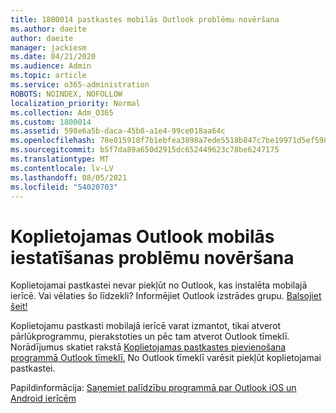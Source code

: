 ```yaml
---
title: 1800014 pastkastes mobilās Outlook problēmu novēršana
ms.author: daeite
author: daeite
manager: jackiesm
ms.date: 04/21/2020
ms.audience: Admin
ms.topic: article
ms.service: o365-administration
ROBOTS: NOINDEX, NOFOLLOW
localization_priority: Normal
ms.collection: Adm_O365
ms.custom: 1800014
ms.assetid: 598e6a5b-daca-45b8-a1e4-99ce018aa64c
ms.openlocfilehash: 78e015918f7b1ebfea3898a7ede5518b847c7be19971d5ef59854da8b005667f
ms.sourcegitcommit: b5f7da89a650d2915dc652449623c78be6247175
ms.translationtype: MT
ms.contentlocale: lv-LV
ms.lasthandoff: 08/05/2021
ms.locfileid: "54020703"
---
```

# <a name="troubleshooting-outlook-mobile-setup-for-a-shared-mailbox"></a>Koplietojamas Outlook mobilās iestatīšanas problēmu novēršana

Koplietojamai pastkastei nevar piekļūt no Outlook, kas instalēta mobilajā ierīcē. Vai vēlaties šo līdzekli? Informējiet Outlook izstrādes grupu. [Balsojiet šeit!](https://go.microsoft.com/fwlink/?linked=862116)
  
Koplietojamu pastkasti mobilajā ierīcē varat izmantot, tikai atverot pārlūkprogrammu, pierakstoties un pēc tam atverot Outlook tīmeklī. Norādījumus skatiet rakstā [Koplietojamas pastkastes pievienošana programmā Outlook tīmeklī.](https://support.office.com/article/add-a-shared-mailbox-to-outlook-on-the-web-98b5a90d-4e38-415d-a030-f09a4cd28207) No Outlook tīmeklī varēsit piekļūt koplietojamai pastkastei.
  
Papildinformācija: [Saņemiet palīdzību programmā par Outlook iOS un Android ierīcēm](https://support.office.com/article/Get-in-app-help-for-Outlook-for-iOS-and-Android-218a22d1-9fa5-4889-b689-de1c63493243)
  

